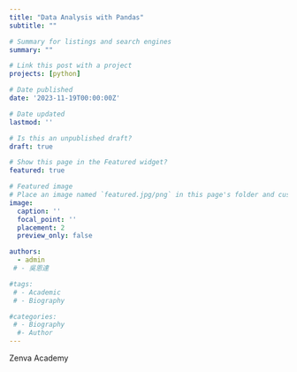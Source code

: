 ```yaml
---
title: "Data Analysis with Pandas"
subtitle: ""

# Summary for listings and search engines
summary: ""

# Link this post with a project
projects: [python]

# Date published
date: '2023-11-19T00:00:00Z'

# Date updated
lastmod: ''

# Is this an unpublished draft?
draft: true

# Show this page in the Featured widget?
featured: true

# Featured image
# Place an image named `featured.jpg/png` in this page's folder and customize its options here.
image:
  caption: ''
  focal_point: ''
  placement: 2
  preview_only: false

authors:
  - admin
 # - 吳恩達

#tags:
 # - Academic
 # - Biography

#categories:
 # - Biography
  #- Author
---
```


Zenva Academy
